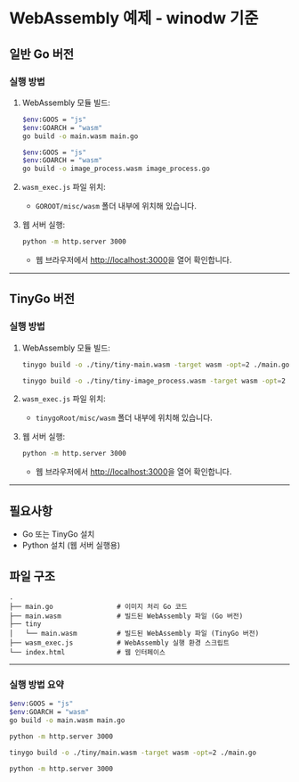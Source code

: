 # WebAssembly 예제 - winodw 기준

## 일반 Go 버전

### 실행 방법

1. WebAssembly 모듈 빌드:
    ```sh
    $env:GOOS = "js"
    $env:GOARCH = "wasm"
    go build -o main.wasm main.go
    ```

    ```sh
    $env:GOOS = "js"
    $env:GOARCH = "wasm"
    go build -o image_process.wasm image_process.go
    ```

2. `wasm_exec.js` 파일 위치:
    - `GOROOT/misc/wasm` 폴더 내부에 위치해 있습니다.

3. 웹 서버 실행:
    ```sh
    python -m http.server 3000
    ```

    - 웹 브라우저에서 [http://localhost:3000](http://localhost:3000)을 열어 확인합니다.

---

## TinyGo 버전

### 실행 방법

1. WebAssembly 모듈 빌드:
    ```sh
    tinygo build -o ./tiny/tiny-main.wasm -target wasm -opt=2 ./main.go
    ```

    ```sh
    tinygo build -o ./tiny/tiny-image_process.wasm -target wasm -opt=2 ./image_process.go
    ```

2. `wasm_exec.js` 파일 위치:
    - `tinygoRoot/misc/wasm` 폴더 내부에 위치해 있습니다.

3. 웹 서버 실행:
    ```sh
    python -m http.server 3000
    ```

    - 웹 브라우저에서 [http://localhost:3000](http://localhost:3000)을 열어 확인합니다.

---

## 필요사항

- Go 또는 TinyGo 설치
- Python 설치 (웹 서버 실행용)

## 파일 구조

```plaintext
.
├── main.go                # 이미지 처리 Go 코드
├── main.wasm              # 빌드된 WebAssembly 파일 (Go 버전)
├── tiny
│   └── main.wasm          # 빌드된 WebAssembly 파일 (TinyGo 버전)
├── wasm_exec.js           # WebAssembly 실행 환경 스크립트
└── index.html             # 웹 인터페이스
```
---
### 실행 방법 요약
```sh
$env:GOOS = "js"
$env:GOARCH = "wasm"
go build -o main.wasm main.go

python -m http.server 3000
```

```sh
tinygo build -o ./tiny/main.wasm -target wasm -opt=2 ./main.go

python -m http.server 3000
```